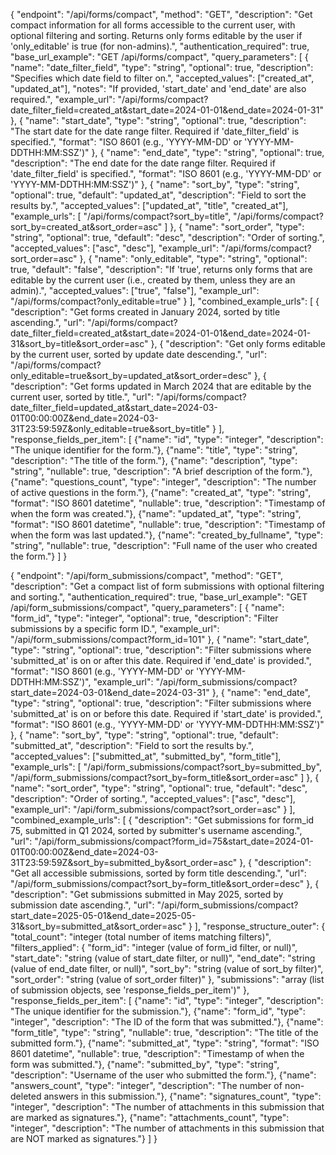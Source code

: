 {
  "endpoint": "/api/forms/compact",
  "method": "GET",
  "description": "Get compact information for all forms accessible to the current user, with optional filtering and sorting. Returns only forms editable by the user if 'only_editable' is true (for non-admins).",
  "authentication_required": true,
  "base_url_example": "GET /api/forms/compact",
  "query_parameters": [
    {
      "name": "date_filter_field",
      "type": "string",
      "optional": true,
      "description": "Specifies which date field to filter on.",
      "accepted_values": ["created_at", "updated_at"],
      "notes": "If provided, 'start_date' and 'end_date' are also required.",
      "example_url": "/api/forms/compact?date_filter_field=created_at&start_date=2024-01-01&end_date=2024-01-31"
    },
    {
      "name": "start_date",
      "type": "string",
      "optional": true,
      "description": "The start date for the date range filter. Required if 'date_filter_field' is specified.",
      "format": "ISO 8601 (e.g., 'YYYY-MM-DD' or 'YYYY-MM-DDTHH:MM:SSZ')"
    },
    {
      "name": "end_date",
      "type": "string",
      "optional": true,
      "description": "The end date for the date range filter. Required if 'date_filter_field' is specified.",
      "format": "ISO 8601 (e.g., 'YYYY-MM-DD' or 'YYYY-MM-DDTHH:MM:SSZ')"
    },
    {
      "name": "sort_by",
      "type": "string",
      "optional": true,
      "default": "updated_at",
      "description": "Field to sort the results by.",
      "accepted_values": ["updated_at", "title", "created_at"],
      "example_urls": [
        "/api/forms/compact?sort_by=title",
        "/api/forms/compact?sort_by=created_at&sort_order=asc"
      ]
    },
    {
      "name": "sort_order",
      "type": "string",
      "optional": true,
      "default": "desc",
      "description": "Order of sorting.",
      "accepted_values": ["asc", "desc"],
      "example_url": "/api/forms/compact?sort_order=asc"
    },
    {
      "name": "only_editable",
      "type": "string",
      "optional": true,
      "default": "false",
      "description": "If 'true', returns only forms that are editable by the current user (i.e., created by them, unless they are an admin).",
      "accepted_values": ["true", "false"],
      "example_url": "/api/forms/compact?only_editable=true"
    }
  ],
  "combined_example_urls": [
    {
      "description": "Get forms created in January 2024, sorted by title ascending.",
      "url": "/api/forms/compact?date_filter_field=created_at&start_date=2024-01-01&end_date=2024-01-31&sort_by=title&sort_order=asc"
    },
    {
      "description": "Get only forms editable by the current user, sorted by update date descending.",
      "url": "/api/forms/compact?only_editable=true&sort_by=updated_at&sort_order=desc"
    },
    {
      "description": "Get forms updated in March 2024 that are editable by the current user, sorted by title.",
      "url": "/api/forms/compact?date_filter_field=updated_at&start_date=2024-03-01T00:00:00Z&end_date=2024-03-31T23:59:59Z&only_editable=true&sort_by=title"
    }
  ],
  "response_fields_per_item": [
    {"name": "id", "type": "integer", "description": "The unique identifier for the form."},
    {"name": "title", "type": "string", "description": "The title of the form."},
    {"name": "description", "type": "string", "nullable": true, "description": "A brief description of the form."},
    {"name": "questions_count", "type": "integer", "description": "The number of active questions in the form."},
    {"name": "created_at", "type": "string", "format": "ISO 8601 datetime", "nullable": true, "description": "Timestamp of when the form was created."},
    {"name": "updated_at", "type": "string", "format": "ISO 8601 datetime", "nullable": true, "description": "Timestamp of when the form was last updated."},
    {"name": "created_by_fullname", "type": "string", "nullable": true, "description": "Full name of the user who created the form."}
  ]
}

{
  "endpoint": "/api/form_submissions/compact",
  "method": "GET",
  "description": "Get a compact list of form submissions with optional filtering and sorting.",
  "authentication_required": true,
  "base_url_example": "GET /api/form_submissions/compact",
  "query_parameters": [
    {
      "name": "form_id",
      "type": "integer",
      "optional": true,
      "description": "Filter submissions by a specific form ID.",
      "example_url": "/api/form_submissions/compact?form_id=101"
    },
    {
      "name": "start_date",
      "type": "string",
      "optional": true,
      "description": "Filter submissions where 'submitted_at' is on or after this date. Required if 'end_date' is provided.",
      "format": "ISO 8601 (e.g., 'YYYY-MM-DD' or 'YYYY-MM-DDTHH:MM:SSZ')",
      "example_url": "/api/form_submissions/compact?start_date=2024-03-01&end_date=2024-03-31"
    },
    {
      "name": "end_date",
      "type": "string",
      "optional": true,
      "description": "Filter submissions where 'submitted_at' is on or before this date. Required if 'start_date' is provided.",
      "format": "ISO 8601 (e.g., 'YYYY-MM-DD' or 'YYYY-MM-DDTHH:MM:SSZ')"
    },
    {
      "name": "sort_by",
      "type": "string",
      "optional": true,
      "default": "submitted_at",
      "description": "Field to sort the results by.",
      "accepted_values": ["submitted_at", "submitted_by", "form_title"],
      "example_urls": [
        "/api/form_submissions/compact?sort_by=submitted_by",
        "/api/form_submissions/compact?sort_by=form_title&sort_order=asc"
      ]
    },
    {
      "name": "sort_order",
      "type": "string",
      "optional": true,
      "default": "desc",
      "description": "Order of sorting.",
      "accepted_values": ["asc", "desc"],
      "example_url": "/api/form_submissions/compact?sort_order=asc"
    }
  ],
  "combined_example_urls": [
    {
      "description": "Get submissions for form_id 75, submitted in Q1 2024, sorted by submitter's username ascending.",
      "url": "/api/form_submissions/compact?form_id=75&start_date=2024-01-01T00:00:00Z&end_date=2024-03-31T23:59:59Z&sort_by=submitted_by&sort_order=asc"
    },
    {
      "description": "Get all accessible submissions, sorted by form title descending.",
      "url": "/api/form_submissions/compact?sort_by=form_title&sort_order=desc"
    },
    {
      "description": "Get submissions submitted in May 2025, sorted by submission date ascending.",
      "url": "/api/form_submissions/compact?start_date=2025-05-01&end_date=2025-05-31&sort_by=submitted_at&sort_order=asc"
    }
  ],
  "response_structure_outer": {
    "total_count": "integer (total number of items matching filters)",
    "filters_applied": {
        "form_id": "integer (value of form_id filter, or null)",
        "start_date": "string (value of start_date filter, or null)",
        "end_date": "string (value of end_date filter, or null)",
        "sort_by": "string (value of sort_by filter)",
        "sort_order": "string (value of sort_order filter)"
    },
    "submissions": "array (list of submission objects, see 'response_fields_per_item')"
  },
  "response_fields_per_item": [
    {"name": "id", "type": "integer", "description": "The unique identifier for the submission."},
    {"name": "form_id", "type": "integer", "description": "The ID of the form that was submitted."},
    {"name": "form_title", "type": "string", "nullable": true, "description": "The title of the submitted form."},
    {"name": "submitted_at", "type": "string", "format": "ISO 8601 datetime", "nullable": true, "description": "Timestamp of when the form was submitted."},
    {"name": "submitted_by", "type": "string", "description": "Username of the user who submitted the form."},
    {"name": "answers_count", "type": "integer", "description": "The number of non-deleted answers in this submission."},
    {"name": "signatures_count", "type": "integer", "description": "The number of attachments in this submission that are marked as signatures."},
    {"name": "attachments_count", "type": "integer", "description": "The number of attachments in this submission that are NOT marked as signatures."}
  ]
}
